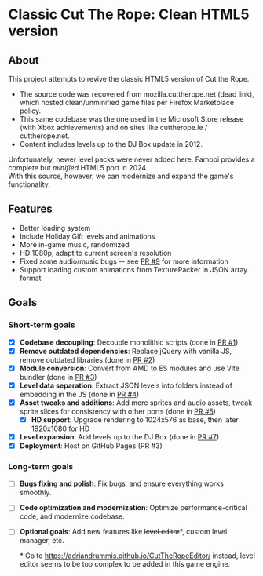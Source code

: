 # Classic Cut The Rope: Clean HTML5 version

## About

This project attempts to revive the classic HTML5 version of Cut the Rope.

- The source code was recovered from mozilla.cuttherope.net (dead link), which hosted clean/unminified game files per Firefox Marketplace policy.
- This same codebase was the one used in the Microsoft Store release (with Xbox achievements) and on sites like cuttherope.ie / cuttherope.net.
- Content includes levels up to the DJ Box update in 2012.

Unfortunately, newer level packs were never added here. Famobi provides a complete but *minified* HTML5 port in 2024.  
With this source, however, we can modernize and expand the game's functionality.

## Features

- Better loading system
- Include Holiday Gift levels and animations
- More in-game music, randomized
- HD 1080p, adapt to current screen's resolution
- Fixed some audio/music bugs -- see [PR #9](https://github.com/yell0wsuit/cuttherope-cleanhtml5/pull/9) for more information
- Support loading custom animations from TexturePacker in JSON array format

## Goals

### Short-term goals

- [x] **Codebase decoupling**: Decouple monolithic scripts (done in [PR #1](https://github.com/yell0wsuit/cuttherope-cleanhtml5/pull/1))
- [x] **Remove outdated dependencies**: Replace jQuery with vanilla JS, remove outdated libraries (done in [PR #2](https://github.com/yell0wsuit/cuttherope-cleanhtml5/pull/2))
- [x] **Module conversion**: Convert from AMD to ES modules and use Vite bundler (done in [PR #3](https://github.com/yell0wsuit/cuttherope-cleanhtml5/pull/3))
- [x] **Level data separation**: Extract JSON levels into folders instead of embedding in the JS (done in [PR #4](https://github.com/yell0wsuit/cuttherope-cleanhtml5/pull/4))
- [x] **Asset tweaks and additions**: Add more sprites and audio assets, tweak sprite slices for consistency with other ports (done in [PR #5](https://github.com/yell0wsuit/cuttherope-cleanhtml5/pull/5))
    - [x] **HD support**: Upgrade rendering to 1024x576 as base, then later 1920x1080 for HD
- [x] **Level expansion**: Add levels up to the DJ Box (done in [PR #7](https://github.com/yell0wsuit/cuttherope-cleanhtml5/pull/7))
- [x] **Deployment**: Host on GitHub Pages (PR #3)

### Long-term goals

- [ ] **Bugs fixing and polish**: Fix bugs, and ensure everything works smoothly.
- [ ] **Code optimization and modernization**: Optimize performance-critical code, and modernize codebase.
- [ ] **Optional goals**: Add new features like ~~level editor~~\*, custom level manager, etc.

    \* Go to https://adriandrummis.github.io/CutTheRopeEditor/ instead, level editor seems to be too complex to be added in this game engine.
